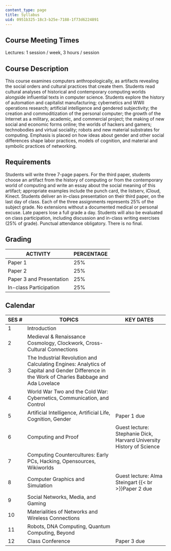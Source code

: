 ```yaml
---
content_type: page
title: Syllabus
uid: 0951b325-18c3-b25e-7188-1f73d6224891
---
```


Course Meeting Times
--------------------

Lectures: 1 session / week, 3 hours / session

Course Description
------------------

This course examines computers anthropologically, as artifacts revealing the social orders and cultural practices that create them. Students read cultural analyses of historical and contemporary computing worlds alongside influential texts in computer science. Students explore the history of automation and capitalist manufacturing; cybernetics and WWII operations research; artificial intelligence and gendered subjectivity; the creation and commoditization of the personal computer; the growth of the Internet as a military, academic, and commercial project; the making of new social and economic forms online; the worlds of hackers and gamers; technobodies and virtual sociality; robots and new material substrates for computing. Emphasis is placed on how ideas about gender and other social differences shape labor practices, models of cognition, and material and symbolic practices of networking.

Requirements
------------

Students will write three 7-page papers. For the third paper, students choose an artifact from the history of computing or from the contemporary world of computing and write an essay about the social meaning of this artifact; appropriate examples include the punch card, the listserv, iCloud, Kinect. Students deliver an in-class presentation on their third paper, on the last day of class. Each of the three assignments represents 25% of the subject grade. No extensions without a documented medical or personal excuse. Late papers lose a full grade a day. Students will also be evaluated on class participation, including discussion and in-class writing exercises (25% of grade). Punctual attendance obligatory. There is no final.

Grading
-------

| ACTIVITY | PERCENTAGE |
| --- | --- |
| Paper 1 | 25% |
| Paper 2 | 25% |
| Paper 3 and Presentation | 25% |
| In-class Participation | 25% 

Calendar
--------

| SES # | TOPICS | KEY DATES |
| --- | --- | --- |
| 1 | Introduction | &nbsp; |
| 2 | Medieval & Renaissance Cosmology, Clockwork, Cross-Cultural Connections | &nbsp; |
| 3 | The Industrial Revolution and Calculating Engines: Analytics of Capital and Gender Difference in the Work of Charles Babbage and Ada Lovelace | &nbsp; |
| 4 | World War Two and the Cold War: Cybernetics, Communication, and Control | &nbsp; |
| 5 | Artificial Intelligence, Artificial Life, Cognition, Gender | Paper 1 due |
| 6 | Computing and Proof | Guest lecture: Stephanie Dick, Harvard University History of Science |
| 7 | Computing Countercultures: Early PCs, Hacking, Opensources, Wikiworlds | &nbsp; |
| 8 | Computer Graphics and Simulation | Guest lecture: Alma Steingart  {{< br >}}Paper 2 due |
| 9 | Social Networks, Media, and Gaming | &nbsp; |
| 10 | Materialities of Networks and Wireless Connections | &nbsp; |
| 11 | Robots, DNA Computing, Quantum Computing, Beyond | &nbsp; |
| 12 | Class Conference | Paper 3 due